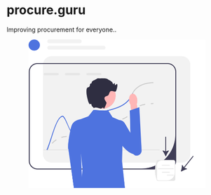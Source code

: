 # procure.guru

Improving procurement for everyone..

<div align="center">
  <img src="./docs/undraw_predictive_analytics_re_wxt8-cropped.svg" alt="SVG Image" width="80%"/>
</div>
